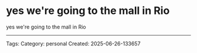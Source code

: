# yes we're going to the mall in Rio

yes we're going to the mall in Rio

---
Tags: 
Category: personal
Created: 2025-06-26-133657
